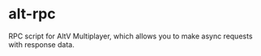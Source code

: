 # alt-rpc
RPC script for AltV Multiplayer, which allows you to make async requests with response data.
